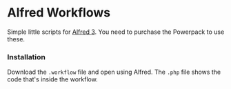 # Alfred Workflows

Simple little scripts for [Alfred 3](https://www.alfredapp.com/). You need to purchase the Powerpack to use these.

### Installation

Download the `.workflow` file and open using Alfred. The `.php` file shows the code that's inside the workflow.